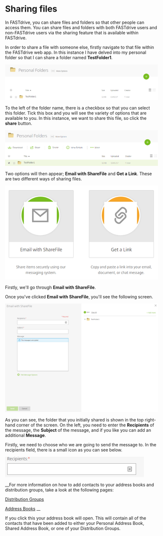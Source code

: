 # Sharing files

In FASTdrive, you can share files and folders so that other people can access them. You can share files and folders with both FASTdrive users and non-FASTdrive users via the sharing feature that is available within FASTdrive.

In order to share a file with someone else, firstly navigate to that file within the FASTdrive web app. In this instance I have delved into my personal folder so that I can share a folder named __TestFolder1__.

![Image213](files/Image213.png)

To the left of the folder name, there is a checkbox so that you can select this folder. Tick this box and you will see the variety of options that are available to you. In this instance, we want to share this file, so click the __share__ button.

![Image214](files/Image214.png)

Two options will then appear; __Email with ShareFile__ and __Get a Link__. These are two different ways of sharing files.

![Image215](files/Image215.png)

Firstly, we'll go through __Email with ShareFile__.

Once you've clicked __Email with ShareFile__, you'll see the following screen.

![Image216](files/Image216.png)

As you can see, the folder that you initially shared is shown in the top right-hand corner of the screen. On the left, you need to enter the __Recipients__ of the message, the __Subject__ of the message, and if you like you can add an additional __Message__.

Firstly, we need to choose who we are going to send the message to. In the recipients field, there is a small icon as you can see below.

![Image217](files/Image217.png)

__For more information on how to add contacts to your address books and distribution groups, take a look at the following pages:

[Distribution Groups](https://docs.ukfast.co.uk/fastdrive/distributiongroups.html)

[Address Books](https://docs.ukfast.co.uk/fastdrive/addressbooks.html)
__

If you click this your address book will open. This will contain all of the contacts that have been added to either your Personal Address Book, Shared Address Book, or one of your Distribution Groups.
